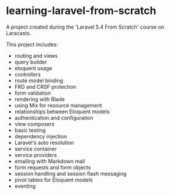 # learning-laravel-from-scratch
A project created during the 'Laravel 5.4 From Scratch' course on Laracasts.

This project includes:
- routing and views
- query builder
- eloquent usage
- controllers
- route model binding
- FRD and CRSF protection
- form validation
- rendering with Blade
- using Mix for resource management
- relationships between Eloquent models
- authentication and configuration
- view composers 
- basic testing
- dependency injection
- Laravel's auto resolution
- service container
- service providers
- emailing with Markdown mail
- form requests and form objects
- session handling and session flash messaging
- pivot tables for Eloquent models
- eventing
